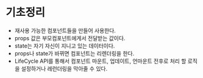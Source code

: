 # 기초정리

 * 재사용 가능한 컴포넌트들을 만들어 사용한다.
 * props 값은 부모컴포넌트에게서 전달받는 값이다.
 * state는 자기 자신이 지니고 있는 데이터이다.
 * props나 state가 바뀌면 컴포넌트는 리렌더링을 한다.
 * LifeCycle API를 통해서 컴포넌트 마운트, 업데이트, 언마운트 전후로 처리 할 로직을 설정하거나 레런더링을 막아줄 수 있다. 
